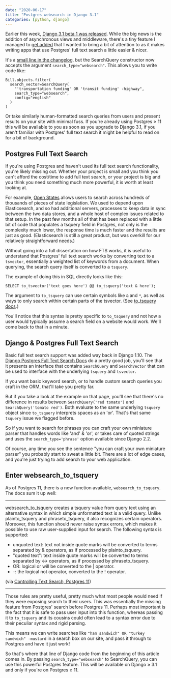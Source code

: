 ```yaml
---
date: "2020-06-17"
title: "Postgres websearch in Django 3.1"
categories: [python, django]
---
```


Earlier this week, [Django 3.1 beta 1 was released](https://docs.djangoproject.com/en/dev/releases/3.1/).  While the big news is the addition of asynchronous views and middleware, there's a tiny feature I managed to [get added](https://github.com/django/django/pull/12215/commits/ff00a053478fee06bdfb4206c6d4e079e98640ff) that I wanted to bring a bit of attention to as it makes writing apps that use Postgres' full text search a little easier & nicer.

It's a [small line in the changelog](https://docs.djangoproject.com/en/dev/releases/3.1/#django-contrib-postgres), but the SearchQuery constructor now accepts the argument `search_type="websearch"`.  This allows you to write code like:

    Bill.objects.filter(
      search_vector=SearchQuery(
        "'transportation funding' OR 'transit funding' -highway",
        search_type="websearch",
        config="english"
      )
    )

Or take similarly human-formatted search queries from users and present results on your site with minimal fuss.  If you're already using Postgres &GreaterEqual; 11 this will be available to you as soon as you upgrade to Django 3.1, if you aren't familiar with Postgres' full text search it might be helpful to read on for a bit of background.

## Postgres Full Text Search

If you're using Postgres and haven't used its full text search functionality, you're likely missing out.  Whether your project is small and you think you can't afford the cost/time to add full text search, or your project is big and you think you need something much more powerful, it is worth at least looking at.

For example, [Open States](https://openstates.org) allows users to search across hundreds of thousands of pieces of state legislation.  We used to depend upon Elasticsearch, and so had additional servers, processes to keep data in sync between the two data stores, and a whole host of complex issues related to that setup.  In the past few months all of that has been replaced with a little bit of code that populates a tsquery field in Postgres, not only is the complexity much lower, the response time is much faster and the results are just as good.  (Elasticsearch is still a great product, but was overkill for our relatively straightforward needs.)

Without going into a full dissertation on how FTS works, it is useful to understand that Postgres' full text search works by converting text to a ``tsvector``, essentially a weighted list of keywords from a document.   When querying, the search query itself is converted to a ``tsquery``.

The example of doing this in SQL directly looks like this:

    SELECT to_tsvector('text goes here') @@ to_tsquery('text & here');

The argument to `to_tsquery` can use certain symbols like `&` and `*`, as well as ways to only search within certain parts of the tsvector.  (See [to_tsquery docs](https://www.postgresql.org/docs/12/textsearch-controls.html#TEXTSEARCH-PARSING-QUERIES).)

You'll notice that this syntax is pretty specific to `to_tsquery` and not how a user would typically assume a search field on a website would work.  We'll come back to that in a minute.

## Django & Postgres Full Text Search

Basic full text search support was added way back in Django 1.10.  The [Django Postgres Full Text Search Docs](https://docs.djangoproject.com/en/3.0/ref/contrib/postgres/search/) do a pretty good job, you'll see that it presents an interface that contains `SearchQuery` and `SearchVector` that can be used to interface with the underlying `tsquery` and `tsvector`.

If you want basic keyword search, or to handle custom search queries you craft in the ORM, that'll take you pretty far.

But if you take a look at the example on that page, you'll see that there's no difference in results between `SearchQuery('red tomato')` and `SearchQuery('tomato red')`.  Both evaluate to the same underlying `tsquery` object since  `to_tsquery` interprets spaces as an 'or'.  That's that same `tsquery` issue we flagged before.

So if you want to search for phrases you can craft your own miniature parser that handles words like 'and' & 'or', or takes care of quoted strings and uses the `search_type='phrase'` option available since Django 2.2.

Of course, any time you see the sentence "you can craft your own miniature parser" you probably start to sweat a little bit.  There are a lot of edge cases, and you're just trying to add search to your web application.

## Enter websearch_to_tsquery

As of Postgres 11, there is a new function available, `websearch_to_tsquery`. The docs sum it up well:

---

websearch_to_tsquery creates a tsquery value from query text using an alternative syntax in which simple unformatted text is a valid query. Unlike plainto_tsquery and phraseto_tsquery, it also recognizes certain operators. Moreover, this function should never raise syntax errors, which makes it possible to use raw user-supplied input for search. The following syntax is supported:

  * unquoted text: text not inside quote marks will be converted to terms separated by & operators, as if processed by plainto_tsquery.
  * "quoted text": text inside quote marks will be converted to terms separated by <-> operators, as if processed by phraseto_tsquery.
  * OR: logical or will be converted to the | operator.
  * -: the logical not operator, converted to the ! operator.

(via [Controlling Text Search, Postgres 11](https://www.postgresql.org/docs/11/textsearch-controls.html#TEXTSEARCH-PARSING-QUERIES))

---

Those rules are pretty useful, pretty much what most people would need if they were exposing search to their users.  This was essentially the missing feature from Postgres' search before Postgres 11.  Perhaps most important is the fact that it is safe to pass user input into this function, whereas passing it to `to_tsquery` and its cousins could often lead to a syntax error due to their peculiar syntax and rigid parsing.

This means we can write searches like `"ham sandwich" OR "turkey sandwich" -mustard` in a search box on our site, and pass it through to Postgres and have it just work!

So that's where that line of Django code from the beginning of this article comes in.  By passing `search_type="websearch"` to SearchQuery, you can use this powerful Postgres feature.  This will be available on Django &GreaterEqual; 3.1 and only if you're on Postgres &GreaterEqual; 11.
